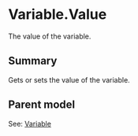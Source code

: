 # Variable.Value

The value of the variable.

## Summary

Gets or sets the value of the variable.

## Parent model

See: [Variable](Variable.md)